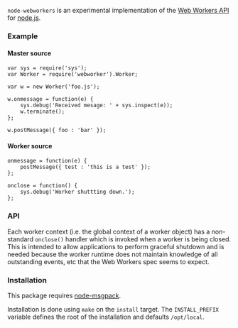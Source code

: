 `node-webworkers` is an experimental implementation of the [Web Workers
API](http://www.whatwg.org/specs/web-workers/current-work/) for
[node.js](http://nodejs.org).

### Example

#### Master source

    var sys = require('sys');
    var Worker = require('webworker').Worker;
    
    var w = new Worker('foo.js');
    
    w.onmessage = function(e) {
        sys.debug('Received mesage: ' + sys.inspect(e));
        w.terminate();
    };
    
    w.postMessage({ foo : 'bar' });

#### Worker source

    onmessage = function(e) {
        postMessage({ test : 'this is a test' });
    };
    
    onclose = function() {
        sys.debug('Worker shuttting down.');
    };

### API

Each worker context (i.e. the global context of a worker object) has a
non-standard `onclose()` handler which is invoked when a worker is being
closed. This is intended to allow applications to perform graceful shutdown
and is needed because the worker runtime does not maintain knowledge of all
outstanding events, etc that the Web Workers spec seems to expect.

### Installation

This package requires [node-msgpack](http://github.com/pgriess/node-msgpack).

Installation is done using `make` on the `install` target. The `INSTALL_PREFIX`
variable defines the root of the installation and defaults `/opt/local`.

